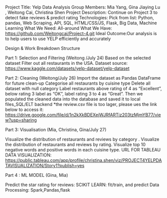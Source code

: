 Project Title:  Yelp Data Analysis
Group Members: Mia Yang, Gina Jiaying Lu , Weitong Cai, Christina Shen
Project Description: Continue on Project 3 to detect fake reviews & predict rating
Technologies: Pick from list: Python, pandas, Web Scraping, API, SQL, HTML/CSS/JS, Flask, Big Data, Machine Learning
What We Need: All-around
What We Have: https://github.com/Weitongcai/Project-4.git
Ideal Outcome:Our analysis is to help users to use YELP efficiently and accurately

Design & Work Breakdown Structure

Part 1: Selection and Filtering (Weitong /July 24)
Based on the selected dataset Filter out  all restaurants in the USA.
Dataset source: https://www.kaggle.com/datasets/yelp-dataset/yelp-dataset

Part 2: Cleaning (Weitong/July 26)
Import the dataset as Pandas DataFrame for future clean-up
Categorise all restaurants by cuisine type 
Delete all dataset with null category
Label restaurants above rating of 4 as “Excellent”, below rating 3 label as “OK”, label rating 3 to 4 as “Great”.
Then we populated the cleaned data into the database and saved it to local files_SQL/ELT backend
*the review.csv file is too lager, please ues the link below to access it:
https://drive.google.com/file/d/1n2kXkBDEXejWJRfARTiz203tzMjmYB77/view?usp=sharing


Part 3: Visualisation (Mia, Christina, Gina/July 27)

Visualize the distribution of restaurants and reviews by category .
Visualize the distribution of restaurants and reviews by rating.
Visualize top 10 negative words and positive words in each cuisine type.
URL FOR TABLEAU DATA VISUALIZATION: https://public.tableau.com/app/profile/christina.shen/viz/PROJECT4YELPDATAVISUALIZATION/Story1?publish=yes

Part 4 : ML MODEL  (Gina, Mia)

Predict the star rating for reviews:
SCIKIT LEARN: fit/train, and predict
Data Processing: Spark,Pandas,flask


